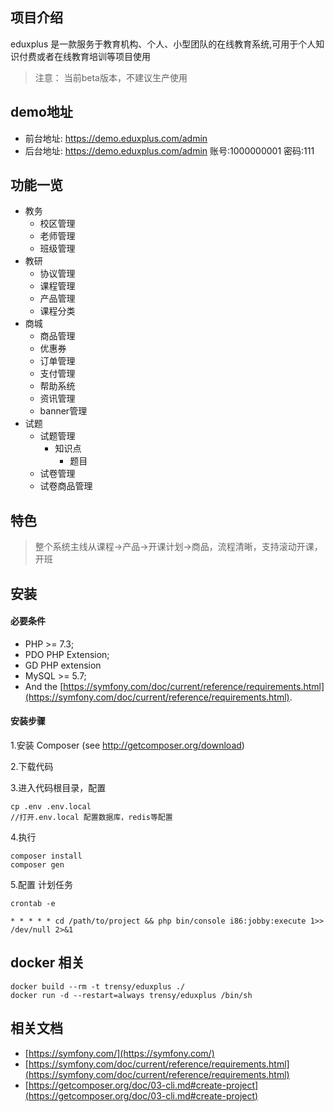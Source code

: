 ## 项目介绍
eduxplus 是一款服务于教育机构、个人、小型团队的在线教育系统,可用于个人知识付费或者在线教育培训等项目使用

>注意： 当前beta版本，不建议生产使用

## demo地址
- 前台地址: https://demo.eduxplus.com/admin  
- 后台地址: https://demo.eduxplus.com/admin  账号:1000000001 密码:111


## 功能一览
- 教务
  - 校区管理
  - 老师管理
  - 班级管理
- 教研
  - 协议管理
  - 课程管理
  - 产品管理
  - 课程分类
- 商城
  - 商品管理
  - 优惠券
  - 订单管理
  - 支付管理
  - 帮助系统
  - 资讯管理
  - banner管理
- 试题
  - 试题管理
    - 知识点
      - 题目
  - 试卷管理
  - 试卷商品管理

## 特色
> 整个系统主线从课程->产品->开课计划->商品，流程清晰，支持滚动开课，开班
## 安装

#### 必要条件

- PHP >= 7.3;
- PDO PHP Extension;
- GD PHP extension
- MySQL >= 5.7;
- And the [https://symfony.com/doc/current/reference/requirements.html](https://symfony.com/doc/current/reference/requirements.html).

#### 安装步骤

1.安装 Composer (see http://getcomposer.org/download)

2.下载代码

3.进入代码根目录，配置

```$shell
cp .env .env.local
//打开.env.local 配置数据库，redis等配置
```

4.执行

```$php
composer install
composer gen
```

5.配置 计划任务 

```$shell
crontab -e

* * * * * cd /path/to/project && php bin/console i86:jobby:execute 1>> /dev/null 2>&1
```

## docker 相关

```$shell
docker build --rm -t trensy/eduxplus ./
docker run -d --restart=always trensy/eduxplus /bin/sh
```

## 相关文档

 - [https://symfony.com/](https://symfony.com/)
 - [https://symfony.com/doc/current/reference/requirements.html](https://symfony.com/doc/current/reference/requirements.html)
 - [https://getcomposer.org/doc/03-cli.md#create-project](https://getcomposer.org/doc/03-cli.md#create-project)

